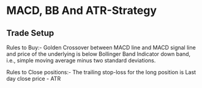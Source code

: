 # MACD, BB And ATR-Strategy
## Trade Setup
Rules to Buy:- Golden Crossover between MACD line and MACD signal line and price of the underlying is below Bollinger Band Indicator down band, i.e., simple moving average minus two standard deviations.

Rules to Close positions:- The trailing stop-loss for the long position is Last day close price - ATR  
